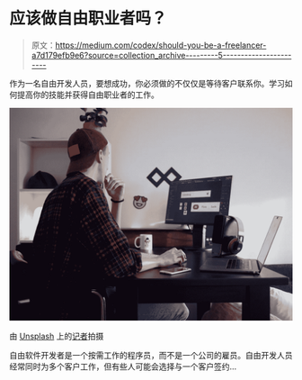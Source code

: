 # 应该做自由职业者吗？

> 原文：<https://medium.com/codex/should-you-be-a-freelancer-a7d179efb9e6?source=collection_archive---------5----------------------->

作为一名自由开发人员，要想成功，你必须做的不仅仅是等待客户联系你。学习如何提高你的技能并获得自由职业者的工作。

![](img/85316a6318e7e35b5ceda40847c8ae32.png)

由 [Unsplash](https://unsplash.com/s/photos/freelance?utm_source=unsplash&utm_medium=referral&utm_content=creditCopyText) 上的[记者](https://unsplash.com/@perloov?utm_source=unsplash&utm_medium=referral&utm_content=creditCopyText)拍摄

自由软件开发者是一个按需工作的程序员，而不是一个公司的雇员。自由开发人员经常同时为多个客户工作，但有些人可能会选择与一个客户签约…